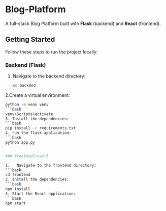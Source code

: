 # Blog-Platform

A full-stack Blog Platform built with **Flask** (backend) and **React** (frontend).  

## Getting Started

Follow these steps to run the project locally:

### Backend (Flask)

1. Navigate to the backend directory:  
   ```bash
   cd backend
2.Create a virtual environment:
   ```bash
   python -m venv venv
   ```bash
   venv\Scripts\activate
3. Install the dependencies:
   ```bash
   pip install -r requirements.txt
4. run the flask application:
   ```bash
   python app.py


### frontend(react)

1.   Navigate to the frontend directory:
   ```bash
   cd frontend
2. Install the dependencies:
 ```bash
  npm install
3. Start the React application:
  ```bash
  npm start

